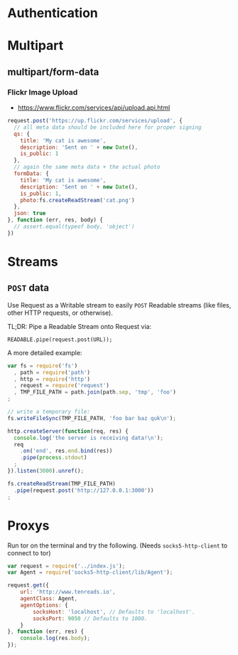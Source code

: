 
# Authentication

# Multipart

## multipart/form-data

### Flickr Image Upload

- https://www.flickr.com/services/api/upload.api.html

```js
request.post('https://up.flickr.com/services/upload', {
  // all meta data should be included here for proper signing
  qs: {
    title: 'My cat is awesome',
    description: 'Sent on ' + new Date(),
    is_public: 1
  },
  // again the same meta data + the actual photo
  formData: {
    title: 'My cat is awesome',
    description: 'Sent on ' + new Date(),
    is_public: 1,
    photo:fs.createReadStream('cat.png')
  },
  json: true
}, function (err, res, body) {
  // assert.equal(typeof body, 'object')
})
```

# Streams

## `POST` data

Use Request as a Writable stream to easily `POST` Readable streams (like files, other HTTP requests, or otherwise).

TL;DR: Pipe a Readable Stream onto Request via:

```
READABLE.pipe(request.post(URL));
```

A more detailed example:

```js
var fs = require('fs')
  , path = require('path')
  , http = require('http')
  , request = require('request')
  , TMP_FILE_PATH = path.join(path.sep, 'tmp', 'foo')
;

// write a temporary file:
fs.writeFileSync(TMP_FILE_PATH, 'foo bar baz quk\n');

http.createServer(function(req, res) {
  console.log('the server is receiving data!\n');
  req
    .on('end', res.end.bind(res))
    .pipe(process.stdout)
  ;
}).listen(3000).unref();

fs.createReadStream(TMP_FILE_PATH)
  .pipe(request.post('http://127.0.0.1:3000'))
;
```

# Proxys

Run tor on the terminal and try the following. (Needs `socks5-http-client` to connect to tor)

```js
var request = require('../index.js');
var Agent = require('socks5-http-client/lib/Agent');

request.get({
    url: 'http://www.tenreads.io',
    agentClass: Agent,
    agentOptions: {
        socksHost: 'localhost', // Defaults to 'localhost'.
        socksPort: 9050 // Defaults to 1080.
    }
}, function (err, res) {
    console.log(res.body);
});
```

